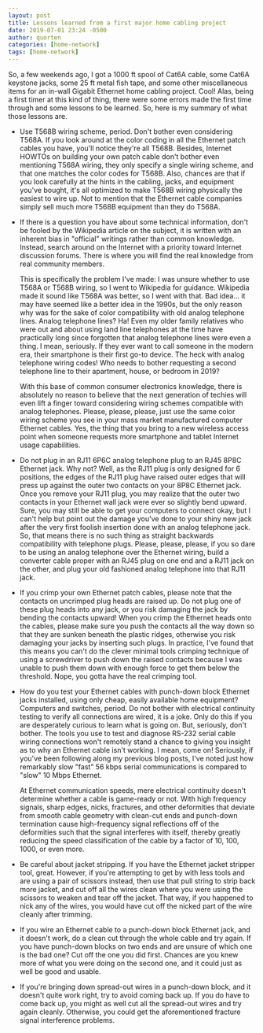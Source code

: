 ```yaml
---
layout: post
title: Lessons learned from a first major home cabling project
date: 2019-07-01 23:24 -0500
author: quorten
categories: [home-network]
tags: [home-network]
---
```


So, a few weekends ago, I got a 1000 ft spool of Cat6A cable, some
Cat6A keystone jacks, some 25 ft metal fish tape, and some other
miscellaneous items for an in-wall Gigabit Ethernet home cabling
project.  Cool!  Alas, being a first timer at this kind of thing,
there were some errors made the first time through and some lessons to
be learned.  So, here is my summary of what those lessons are.

* Use T568B wiring scheme, period.  Don't bother even considering
  T568A.  If you look around at the color coding in all the Ethernet
  patch cables you have, you'll notice they're all T568B.  Besides,
  Internet HOWTOs on building your own patch cable don't bother even
  mentioning T568A wiring, they only specify a single wiring scheme,
  and that one matches the color codes for T568B.  Also, chances are
  that if you look carefully at the hints in the cabling, jacks, and
  equipment you've bought, it's all optimized to make T568B wiring
  physically the easiest to wire up.  Not to mention that the Ethernet
  cable companies simply sell much more T568B equipment than they do
  T568A.

<!-- more -->

* If there is a question you have about some technical information,
  don't be fooled by the Wikipedia article on the subject, it is
  written with an inherent bias in "official" writings rather than
  common knowledge.  Instead, search around on the Internet with a
  priority toward Internet discussion forums.  There is where you will
  find the real knowledge from real community members.

  This is specifically the problem I've made: I was unsure whether to
  use T568A or T568B wiring, so I went to Wikipedia for guidance.
  Wikipedia made it sound like T568A was better, so I went with that.
  Bad idea... it may have seemed like a better idea in the 1990s, but
  the only reason why was for the sake of color compatibility with old
  analog telephone lines.  Analog telephone lines?  Ha!  Even my older
  family relatives who were out and about using land line telephones
  at the time have practically long since forgotten that analog
  telephone lines were even a thing.  I mean, seriously.  If they ever
  want to call someone in the modern era, their smartphone is their
  first go-to device.  The heck with analog telephone wiring codes!
  Who needs to bother requesting a second telephone line to their
  apartment, house, or bedroom in 2019?

  With this base of common consumer electronics knowledge, there is
  absolutely no reason to believe that the next generation of techies
  will even lift a finger toward considering wiring schemes compatible
  with analog telephones.  Please, please, please, just use the same
  color wiring scheme you see in your mass market manufactured
  computer Ethernet cables.  Yes, the thing that you bring to a new
  wireless access point when someone requests more smartphone and
  tablet Internet usage capabilities.

* Do not plug in an RJ11 6P6C analog telephone plug to an RJ45 8P8C
  Ethernet jack.  Why not?  Well, as the RJ11 plug is only designed
  for 6 positions, the edges of the RJ11 plug have raised outer edges
  that will press up against the outer two contacts on your 8P8C
  Ethernet jack.  Once you remove your RJ11 plug, you may realize that
  the outer two contacts in your Ethernet wall jack were ever so
  slightly bend upward.  Sure, you may still be able to get your
  computers to connect okay, but I can't help but point out the damage
  you've done to your shiny new jack after the very first foolish
  insertion done with an analog telephone jack.  So, that means there
  is no such thing as straight backwards compatibility with telephone
  plugs.  Please, please, please, if you so dare to be using an analog
  telephone over the Ethernet wiring, build a converter cable proper
  with an RJ45 plug on one end and a RJ11 jack on the other, and plug
  your old fashioned analog telephone into that RJ11 jack.

* If you crimp your own Ethernet patch cables, please note that the
  contacts on uncrimped plug heads are raised up.  Do not plug one of
  these plug heads into any jack, or you risk damaging the jack by
  bending the contacts upward!  When you crimp the Ethernet heads onto
  the cables, please make sure you push the contacts all the way down
  so that they are sunken beneath the plastic ridges, otherwise you
  risk damaging your jacks by inserting such plugs.  In practice, I've
  found that this means you can't do the clever minimal tools crimping
  technique of using a screwdriver to push down the raised contacts
  because I was unable to push them down with enough force to get them
  below the threshold.  Nope, you gotta have the real crimping tool.

* How do you test your Ethernet cables with punch-down block Ethernet
  jacks installed, using only cheap, easily available home equipment?
  Computers and switches, period.  Do not bother with electrical
  continuity testing to verify all connections are wired, it is a
  joke.  Only do this if you are desperately curious to learn what is
  going on.  But, seriously, don't bother.  The tools you use to test
  and diagnose RS-232 serial cable wiring connections won't remotely
  stand a chance to giving you insight as to why an Ethernet cable
  isn't working.  I mean, come on!  Seriously, if you've been
  following along my previous blog posts, I've noted just how
  remarkably slow "fast" 56 kbps serial communications is compared to
  "slow" 10 Mbps Ethernet.

  At Ethernet communication speeds, mere electrical continuity doesn't
  determine whether a cable is game-ready or not.  With high frequency
  signals, sharp edges, nicks, fractures, and other deformities that
  deviate from smooth cable geometry with clean-cut ends and
  punch-down termination cause high-frequency signal reflections off
  of the deformities such that the signal interferes with itself,
  thereby greatly reducing the speed classification of the cable by a
  factor of 10, 100, 1000, or even more.

* Be careful about jacket stripping.  If you have the Ethernet jacket
  stripper tool, great.  However, if you're attempting to get by with
  less tools and are using a pair of scissors instead, then use that
  pull string to strip back more jacket, and cut off all the wires
  clean where you were using the scissors to weaken and tear off the
  jacket.  That way, if you happened to nick any of the wires, you
  would have cut off the nicked part of the wire cleanly after
  trimming.

* If you wire an Ethernet cable to a punch-down block Ethernet jack,
  and it doesn't work, do a clean cut through the whole cable and try
  again.  If you have punch-down blocks on two ends and are unsure of
  which one is the bad one?  Cut off the one you did first.  Chances
  are you knew more of what you were doing on the second one, and it
  could just as well be good and usable.

* If you're bringing down spread-out wires in a punch-down block, and
  it doesn't quite work right, try to avoid coming back up.  If you do
  have to come back up, you might as well cut all the spread-out wires
  and try again cleanly.  Otherwise, you could get the aforementioned
  fracture signal interference problems.
